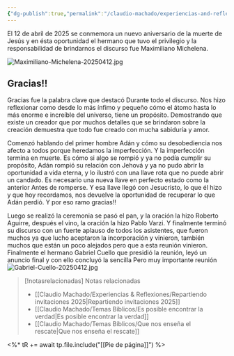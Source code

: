 ```yaml
---
{"dg-publish":true,"permalink":"/claudio-machado/experiencias-and-reflexiones/congregacion-solymar-memorial-2025/","title":"Memorial 2025 - Gracias"}
---
```


El 12 de abril de 2025 se conmemora un nuevo aniversario de la muerte de Jesús y en ésta oportunidad el hermano que tuvo el privilegio y la responsabilidad de brindarnos el discurso fue Maximiliano Michelena.

![Maximiliano-Michelena-20250412.jpg](/img/user/07%20-%20Personal/Im%C3%A1genes/Maximiliano-Michelena-20250412.jpg)

## Gracias!!

Gracias fue la palabra clave que destacó Durante todo el discurso. Nos hizo reflexionar como desde lo más ínfimo y pequeño cómo el átomo hasta lo más enorme e increíble del universo, tiene un propósito. Demostrando que existe un creador que por muchos detalles que se brindaron sobre la creación demuestra que todo fue creado con mucha sabiduría y amor.

Comenzó hablando del primer hombre Adán y cómo su desobediencia nos afecto a todos porque heredamos la imperfección. Y la imperfección termina en muerte. Es cómo si algo se rompió y ya no podía cumplir su propósito, Adán rompió su relación con Jehová y ya no pudo abrir la oportunidad a vida eterna, y lo ilustró con una llave rota que no puede abrir un candado.
Es necesario una nueva llave en perfecto estado como la anterior Antes de romperse. Y esa llave llegó con Jesucristo, lo que él hizo y que hoy recordamos, nos devuelve la oportunidad de recuperar lo que Adán perdió.
Y por eso ramo gracias!!

Luego se realizó la ceremonia se pasó el pan, y la oración la hizo Roberto Aguirre, después el vino, la oración la hizo Pablo Varzi. Y finalmente terminó su discurso con un fuerte aplauso de todos los asistentes, que fueron muchos ya que lucho aceptaron la incorporación y vinieron, también muchos que están un poco alejados pero que a esta reunión vinieron.
Finalmente el hermano Gabriel Cuello que presidió la reunión, leyó un anuncio final y con ello concluyó la sencilla Pero muy importante reunión 
![Gabriel-Cuello-20250412.jpg](/img/user/07%20-%20Personal/Im%C3%A1genes/Gabriel-Cuello-20250412.jpg)






> [!notasrelacionadas] Notas relacionadas
> - [[Claudio Machado/Experiencias & Reflexiones/Repartiendo invitaciones 2025\|Repartiendo invitaciones 2025]]
> - [[Claudio Machado/Temas Bíblicos/Es posible encontrar la verdad\|Es posible encontrar la verdad]]
> - [[Claudio Machado/Temas Bíblicos/Que nos enseña el rescate\|Que nos enseña el rescate]]

<%* tR += await tp.file.include("[[Pie de página]]") %>
